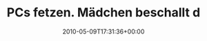 ---
retweeted: false
source: <a href="http://twitter.com" rel="nofollow">Twitter Web Client</a>
entities:
  hashtags: []
  symbols: []
  user_mentions: []
  urls: []
display_text_range:
- '0'
- '139'
favorite_count: '0'
id_str: '13679059655'
truncated: false
retweet_count: '0'
id: '13679059655'
created_at: Sun May 09 17:31:36 +0000 2010
favorited: false
full_text: PCs fetzen. Mädchen beschallt den ganzen Zug, weil der Computer wohl die
  Lautsprecher trotz angesteckter Kopfhörer nicht ausgeschaltet hat.
lang: de
tags:
- pesos:twitter
date: '2010-05-09T17:31:36+00:00'
src: https://twitter.com/bascht/status/13679059655
original_url: https://twitter.com/bascht/status/13679059655
type: twitter_tweet
text: PCs fetzen. Mädchen beschallt den ganzen Zug, weil der Computer wohl die Lautsprecher
  trotz angesteckter Kopfhörer nicht ausgeschaltet hat.
title: PCs fetzen. Mädchen beschallt d

---